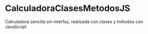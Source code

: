 # CalculadoraClasesMetodosJS
Calculadora sencilla sin interfaz, realizada con clases y métodos con JavaScript
